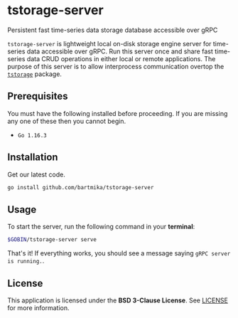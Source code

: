 # tstorage-server
Persistent fast time-series data storage database accessible over gRPC

`tstorage-server` is lightweight local on-disk storage engine server for time-series data accessible over gRPC. Run this server once and share fast time-series data CRUD operations in either local or remote applications.
The purpose of this server is to allow interprocess communication overtop the [`tstorage`](https://github.com/nakabonne/tstorage) package.

## Prerequisites

You must have the following installed before proceeding. If you are missing any one of these then you cannot begin.

* ``Go 1.16.3``

## Installation

Get our latest code.

```bash
go install github.com/bartmika/tstorage-server
```

## Usage

To start the server, run the following command in your **terminal**:

```bash
$GOBIN/tstorage-server serve
```

That's it! If everything works, you should see a message saying `gRPC server is running.`.

## License

This application is licensed under the **BSD 3-Clause License**. See [LICENSE](LICENSE) for more information.
